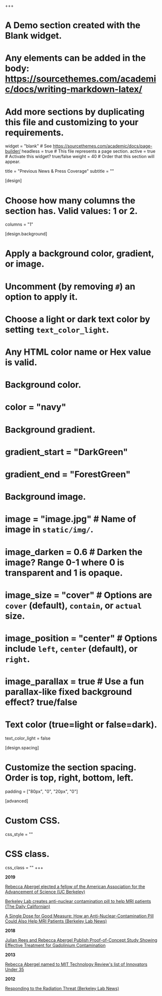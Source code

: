+++
# A Demo section created with the Blank widget.
# Any elements can be added in the body: https://sourcethemes.com/academic/docs/writing-markdown-latex/
# Add more sections by duplicating this file and customizing to your requirements.

widget = "blank"  # See https://sourcethemes.com/academic/docs/page-builder/
headless = true  # This file represents a page section.
active = true  # Activate this widget? true/false
weight = 40  # Order that this section will appear.

title = "Previous News & Press Coverage"
subtitle = ""

[design]
  # Choose how many columns the section has. Valid values: 1 or 2.
  columns = "1"

[design.background]
  # Apply a background color, gradient, or image.
  #   Uncomment (by removing `#`) an option to apply it.
  #   Choose a light or dark text color by setting `text_color_light`.
  #   Any HTML color name or Hex value is valid.

  # Background color.
  # color = "navy"

  # Background gradient.
  # gradient_start = "DarkGreen"
  # gradient_end = "ForestGreen"

  # Background image.
  # image = "image.jpg"  # Name of image in `static/img/`.
  # image_darken = 0.6  # Darken the image? Range 0-1 where 0 is transparent and 1 is opaque.
  # image_size = "cover"  #  Options are `cover` (default), `contain`, or `actual` size.
  # image_position = "center"  # Options include `left`, `center` (default), or `right`.
  # image_parallax = true  # Use a fun parallax-like fixed background effect? true/false

  # Text color (true=light or false=dark).
  text_color_light = false

[design.spacing]
  # Customize the section spacing. Order is top, right, bottom, left.
  padding = ["80px", "0", "20px", "0"]

[advanced]
 # Custom CSS.
 css_style = ""

 # CSS class.
 css_class = ""
+++
<br>

**2019**

[Rebecca Abergel elected a fellow of the American Association for the Advancement of Science (UC Berkeley)](https://news.berkeley.edu/story_jump/five-berkeley-faculty-members-elected-fellows-of-the-aaas/)

[Berkeley Lab creates anti-nuclear contamination pill to help MRI patients (The Daily Californian)](https://www.dailycal.org/2019/09/15/berkeley-lab-creates-anti-nuclear-contamination-pill-to-help-mri-patients/)

[A Single Dose for Good Measure: How an Anti-Nuclear-Contamination Pill Could Also Help MRI Patients (Berkeley Lab News)](https://newscenter.lbl.gov/2019/09/12/how-an-anti-nuclear-contamination-pill-could-also-help-mri-patients/)

**2018**

[Julian Rees and Rebecca Abergel Publish Proof-of-Concept Study Showing Effective Treatment for Gadolinium Contamination](https://www.nature.com/articles/s41598-018-22511-6)

**2013**

[Rebecca Abergel named to MIT Technology Review's list of Innovators Under 35](https://www.innovatorsunder35.com/the-list/rebecca-abergel/)

**2012**

[Responding to the Radiation Threat (Berkeley Lab News)](https://newscenter.lbl.gov/2012/03/06/responding-to-the-radiation-threat/)
